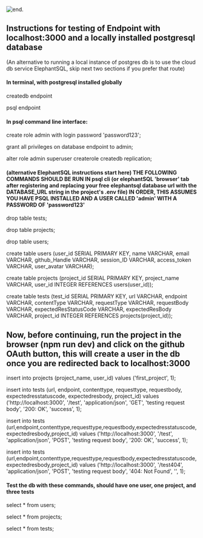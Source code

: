 ![end.](https://i.imgur.com/ASSmsuI.png)

## Instructions for testing of Endpoint with localhost:3000 and a locally installed postgresql database

(An alternative to running a local instance of postgres db is to use the cloud db service ElephantSQL, skip next two sections if you prefer that route)

#### In terminal, with postgresql installed globally

createdb endpoint

psql endpoint

#### In psql command line interface:

create role admin with login password 'password123';

grant all privileges on database endpoint to admin;

alter role admin superuser createrole createdb replication;

#### (alternative ElephantSQL instructions start here) THE FOLLOWING COMMANDS SHOULD BE RUN IN psql cli (or elephantSQL 'browser' tab after registering and replacing your free elephantsql database url with the DATABASE_URL string in the project's .env file) IN ORDER, THIS ASSUMES YOU HAVE PSQL INSTALLED AND A USER CALLED 'admin' WITH A PASSWORD OF 'password123'

drop table tests;

drop table projects;

drop table users;

create table users (user_id SERIAL PRIMARY KEY, name VARCHAR, email VARCHAR, github_Handle VARCHAR, session_ID VARCHAR, access_token VARCHAR, user_avatar VARCHAR);

create table projects (project_id SERIAL PRIMARY KEY, project_name VARCHAR, user_id INTEGER REFERENCES users(user_id));

create table tests (test_id SERIAL PRIMARY KEY, url VARCHAR, endpoint VARCHAR, contentType VARCHAR, requestType VARCHAR, requestBody VARCHAR, expectedResStatusCode VARCHAR, expectedResBody VARCHAR, project_id INTEGER REFERENCES projects(project_id));

## Now, before continuing, run the project in the browser (npm run dev) and click on the github OAuth button, this will create a user in the db once you are redirected back to localhost:3000

insert into projects (project_name, user_id) values ('first_project', 1);

insert into tests (url, endpoint, contenttype, requesttype, requestbody, expectedresstatuscode, expectedresbody, project_id) values ('http://localhost:3000', '/test', 'application/json', 'GET', 'testing request body', '200: OK', 'success', 1);

insert into tests (url,endpoint,contenttype,requesttype,requestbody,expectedresstatuscode,expectedresbody,project_id) values ('http://localhost:3000', '/test', 'application/json', 'POST', 'testing request body', '200: OK', 'success', 1);

insert into tests (url,endpoint,contenttype,requesttype,requestbody,expectedresstatuscode,expectedresbody,project_id) values ('http://localhost:3000', '/test404', 'application/json', 'POST', 'testing request body', '404: Not Found', '', 1);

#### Test the db with these commands, should have one user, one project, and three tests

select \* from users;

select \* from projects;

select \* from tests;
